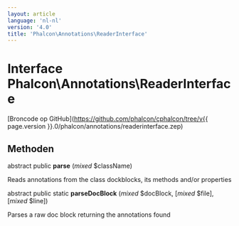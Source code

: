 ```yaml
---
layout: article
language: 'nl-nl'
version: '4.0'
title: 'Phalcon\Annotations\ReaderInterface'
---
```

# Interface **Phalcon\Annotations\ReaderInterface**

[Broncode op GitHub](https://github.com/phalcon/cphalcon/tree/v{{ page.version }}.0/phalcon/annotations/readerinterface.zep)

## Methoden

abstract public **parse** (*mixed* $className)

Reads annotations from the class dockblocks, its methods and/or properties

abstract public static **parseDocBlock** (*mixed* $docBlock, [*mixed* $file], [*mixed* $line])

Parses a raw doc block returning the annotations found
